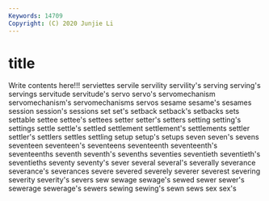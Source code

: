 ```yaml
---
Keywords: 14709
Copyright: (C) 2020 Junjie Li
---
```


# title

Write contents here!!!
serviettes 
servile 
servility 
servility's 
serving 
serving's 
servings 
servitude 
servitude's
servo 
servo's 
servomechanism 
servomechanism's 
servomechanisms 
servos 
sesame 
sesame's 
sesames 
session
session's 
sessions 
set 
set's 
setback 
setback's 
setbacks 
sets 
settable 
settee
settee's 
settees 
setter 
setter's 
setters 
setting 
setting's 
settings 
settle 
settle's
settled 
settlement 
settlement's 
settlements 
settler 
settler's 
settlers 
settles 
settling 
setup
setup's 
setups 
seven 
seven's 
sevens 
seventeen 
seventeen's 
seventeens 
seventeenth 
seventeenth's
seventeenths 
seventh 
seventh's 
sevenths 
seventies 
seventieth 
seventieth's 
seventieths 
seventy 
seventy's
sever 
several 
several's 
severally 
severance 
severance's 
severances 
severe 
severed 
severely
severer 
severest 
severing 
severity 
severity's 
severs 
sew 
sewage 
sewage's 
sewed
sewer 
sewer's 
sewerage 
sewerage's 
sewers 
sewing 
sewing's 
sewn 
sews 
sex
sex's 

